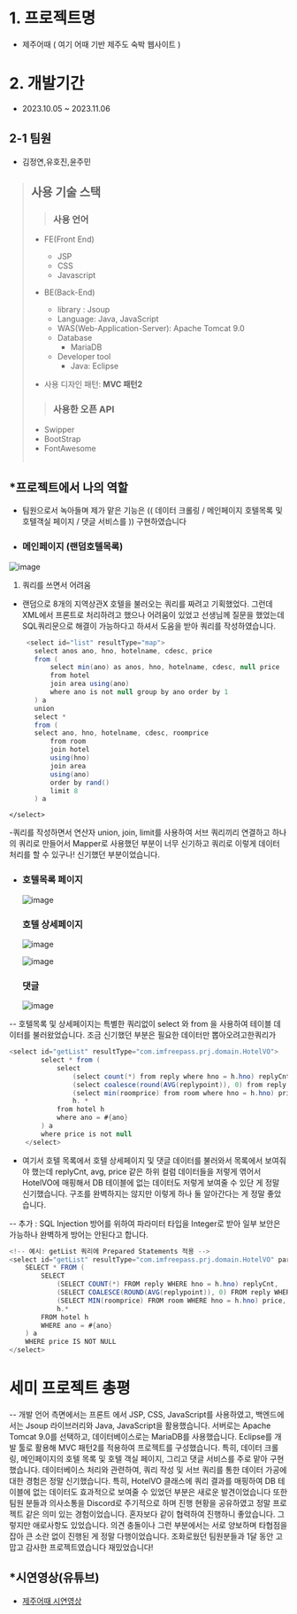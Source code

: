 
# 1. 프로젝트명
   - 제주어때 ( 여기 어때 기반 제주도 숙박 웹사이트 )

# 2. 개발기간
  - 2023.10.05 ~ 2023.11.06
## 2-1 팀원
 - 김정연,유호진,윤주민

> ## 사용 기술 스택
>> ### 사용 언어
>  - FE(Front End)
>    - JSP
>    - CSS
>    - Javascript
>    
>  - BE(Back-End)
>    - library : Jsoup
>    - Language: Java, JavaScript
>    - WAS(Web-Application-Server): Apache Tomcat 9.0
>    - Database
>      - MariaDB
>    - Developer tool
>      - Java: Eclipse
>
>  - 사용 디자인 패턴: **MVC 패턴2**
>
>
>>  ### 사용한 오픈 API
>  - Swipper
>  - BootStrap
>  - FontAwesome
<br><br>

##  *프로젝트에서 나의 역할
 - 팀원으로서 녹아들며 제가 맡은 기능은 (( 데이터 크롤링 /  메인페이지 호텔목록 및 호텔객실 페이지 /  댓글 서비스를 )) 구현하였습니다

 - ### 메인페이지 (랜덤호텔목록) 
![image](https://github.com/whyj2m/Semi-Portfolio/assets/149341808/9fb53fbd-2a36-404b-92f7-28e764561f9a)

 1. 쿼리를 쓰면서 어려움
   - 랜덤으로 8개의 지역상관X 호텔을 불러오는 쿼리를 짜려고 기획했었다. 그런데 XML에서 프론트로 처리하려고 했으나 어려움이 있었고 선생님께 질문을 했었는데 SQL쿼리문으로 해결이 가능하다고 하셔서
      도움을 받아 쿼리를 작성하였습니다.

     ```java
      <select id="list" resultType="map">
		select anos ano, hno, hotelname, cdesc, price 
        from (
            select min(ano) as anos, hno, hotelname, cdesc, null price
            from hotel
            join area using(ano)
            where ano is not null group by ano order by 1
        ) a
        union
        select * 
        from (
        select ano, hno, hotelname, cdesc, roomprice
            from room 
            join hotel 
            using(hno) 
            join area 
            using(ano) 
            order by rand() 
            limit 8
        ) a
	</select>
-쿼리를 작성하면서 연산자 union, join, limit를 사용하여 서브 쿼리끼리 연결하고 하나의 쿼리로 만들어서 Mapper로 사용했던 부분이 너무 신기하고 쿼리로 이렇게 데이터 처리를 할 수 있구나! 신기했던 부분이었습니다.

   - ### 호텔목록 페이지
     ![image](https://github.com/whyj2m/Semi-Portfolio/assets/149341808/e0a02916-80f9-4d63-a76e-2f2a8af3be7f)

     ### 호텔 상세페이지
     ![image](https://github.com/whyj2m/Semi-Portfolio/assets/149341808/ee78d0cd-ffc3-4200-a843-a0a27aa2479c)

     ![image](https://github.com/whyj2m/Semi-Portfolio/assets/149341808/93e9fc85-5f2c-411c-aecc-881157bebe93)

     ### 댓글
     ![image](https://github.com/whyj2m/Semi-Portfolio/assets/149341808/06d43810-6d5a-4e44-a7aa-6e14492002ac)

-- 호텔목록 및 상세페이지는 특별한 쿼리없이 select 와 from 을 사용하여 테이블 데이터를 불러왔었습니다. 조금 신기했던 부분은 필요한 데이터만 뽑아오려고한쿼리가
```java
<select id="getList" resultType="com.imfreepass.prj.domain.HotelVO">
		select * from (
		    select 
		        (select count(*) from reply where hno = h.hno) replyCnt,
		        (select coalesce(round(AVG(replypoint)), 0) from reply where hno = h.hno) avg,					<!-- coalesce는 avg - null일떄 0으로 변환  -->
		        (select min(roomprice) from room where hno = h.hno) price,
		        h. *
		    from hotel h
		    where ano = #{ano}
		) a
		where price is not null
	</select>
```
- 여기서 호텔 목록에서 호텔 상세페이지 및 댓글 데이터를 불러와서 목록에서 보여줘야 했는데 replyCnt, avg, price 같은 하위 컬럼 데이터들을 저렇게 엮어서 HotelVO에 매핑해서 DB 테이블에 없는 데이터도 저렇게 보여줄 수 있단 게 정말 신기했습니다. 구조를 완벽하지는 않지만
이렇게 하나 둘 알아간다는 게 정말 좋았습니다.

-- 추가 : SQL Injection 방어를 위하여 파라미터 타입을 Integer로 받아 일부 보안은 가능하나 완벽하게 방어는 안된다고 합니다.

```java
<!-- 예시: getList 쿼리에 Prepared Statements 적용 -->
<select id="getList" resultType="com.imfreepass.prj.domain.HotelVO" parameterType="java.lang.Integer">
    SELECT * FROM (
        SELECT 
            (SELECT COUNT(*) FROM reply WHERE hno = h.hno) replyCnt,
            (SELECT COALESCE(ROUND(AVG(replypoint)), 0) FROM reply WHERE hno = h.hno) avg,
            (SELECT MIN(roomprice) FROM room WHERE hno = h.hno) price,
            h.*
        FROM hotel h
        WHERE ano = #{ano}
    ) a
    WHERE price IS NOT NULL
</select>
```

# 세미 프로젝트 총평
-- 개발 언어 측면에서는 프론트 에서 JSP, CSS, JavaScript를 사용하였고, 백엔드에서는 Jsoup 라이브러리와 Java, JavaScript을 활용했습니다. 
	서버로는 Apache Tomcat 9.0를 선택하고, 데이터베이스로는 MariaDB를 사용했습니다. Eclipse를 개발 툴로 활용해  MVC 패턴2를 적용하여 프로젝트를 구성했습니다.
	특히, 데이터 크롤링, 메인페이지의 호텔 목록 및 호텔 객실 페이지, 그리고 댓글 서비스를 주로 맡아 구현했습니다. 
	데이터베이스 처리와 관련하여, 쿼리 작성 및 서브 쿼리를 통한 데이터 가공에 대한 경험은 정말 신기했습니다. 특히, HotelVO 클래스에 쿼리 결과를 매핑하여 DB 테이블에 없는 데이터도 효과적으로 보여줄 수 있었던 부분은 새로운 발견이었습니다
	또한 팀원 분들과 의사소통을 Discord로 주기적으로 하며 진행 현황을 공유하였고 정말 프로젝트 같은 의미 있는 경험이었습니다. 혼자보다 같이 협력하여 진행하니 좋았습니다. 그렇지만 애로사항도 있었습니다. 의견 충돌이나 그런 부분에서는 서로 양보하며
	타협점을 잡아 큰 소란 없이 진행된 게 정말 다행이었습니다. 조화로웠던 팀원분들과 1달 동안 고맙고 감사한 프로젝트였습니다 재밌었습니다!
##  *시연영상(유튜브)

- [제주어때 시연영상](https://youtube.com)
